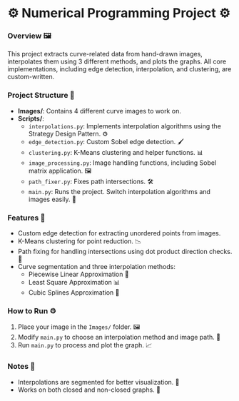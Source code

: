 # ⚙ Numerical Programming Project ⚙

### Overview 🖼️
This project extracts curve-related data from hand-drawn images, interpolates them using 3 different methods, and plots the graphs. All core implementations, including edge detection, interpolation, and clustering, are custom-written.

### Project Structure 📂
- **Images/**: Contains 4 different curve images to work on.
- **Scripts/**:
  - `interpolations.py`: Implements interpolation algorithms using the Strategy Design Pattern. ⚙️
  - `edge_detection.py`: Custom Sobel edge detection. 🖌️
  - `clustering.py`: K-Means clustering and helper functions. 📊
  - `image_processing.py`: Image handling functions, including Sobel matrix application. 🖼️
  - `path_fixer.py`: Fixes path intersections. 🛠️
  - `main.py`: Runs the project. Switch interpolation algorithms and images easily. 🚀

### Features 🌟
- Custom edge detection for extracting unordered points from images.
- K-Means clustering for point reduction. 📉
- Path fixing for handling intersections using dot product direction checks. 🧩
- Curve segmentation and three interpolation methods:
  - Piecewise Linear Approximation 📏
  - Least Square Approximation 📊
  - Cubic Splines Approximation 🔗

### How to Run ⚙
1. Place your image in the `Images/` folder. 🖼️
2. Modify `main.py` to choose an interpolation method and image path. 🔧
3. Run `main.py` to process and plot the graph. 📈

### Notes 📝
- Interpolations are segmented for better visualization. 🎲
- Works on both closed and non-closed graphs. 🔄
